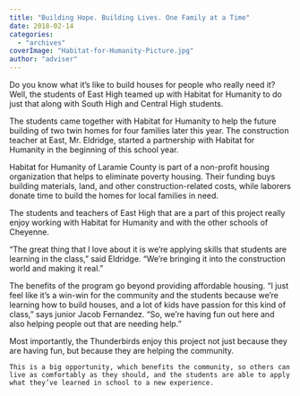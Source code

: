 ```yaml
---
title: "Building Hope. Building Lives. One Family at a Time"
date: 2018-02-14
categories: 
  - "archives"
coverImage: "Habitat-for-Humanity-Picture.jpg"
author: "adviser"
---
```


Do you know what it’s like to build houses for people who really need it? Well, the students of East High teamed up with Habitat for Humanity to do just that along with South High and Central High students.

The students came together with Habitat for Humanity to help the future building of two twin homes for four families later this year. The construction teacher at East, Mr. Eldridge, started a partnership with Habitat for Humanity in the beginning of this school year.

Habitat for Humanity of Laramie County is part of a non-profit housing organization that helps to eliminate poverty housing. Their funding buys building materials, land, and other construction-related costs, while laborers donate time to build the homes for local families in need.

The students and teachers of East High that are a part of this project really enjoy working with Habitat for Humanity and with the other schools of Cheyenne.

“The great thing that I love about it is we’re applying skills that students are learning in the class,” said Eldridge. “We’re bringing it into the construction world and making it real.”

The benefits of the program go beyond providing affordable housing. “I just feel like it’s a win-win for the community and the students because we’re learning how to build houses, and a lot of kids have passion for this kind of class,” says junior Jacob Fernandez. “So, we’re having fun out here and also helping people out that are needing help.”

Most importantly, the Thunderbirds enjoy this project not just because they are having fun, but because they are helping the community.

```
This is a big opportunity, which benefits the community, so others can live as comfortably as they should, and the students are able to apply what they’ve learned in school to a new experience.
```
